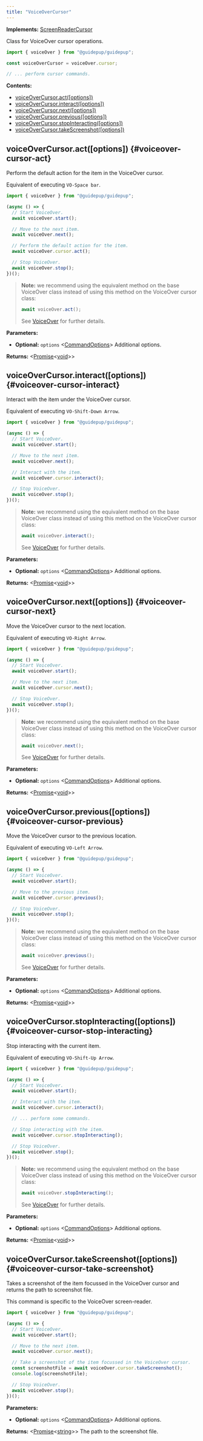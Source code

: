 ```yaml
---
title: "VoiceOverCursor"
---
```


**Implements:** [ScreenReaderCursor]

Class for VoiceOver cursor operations.

```ts
import { voiceOver } from "@guidepup/guidepup";

const voiceOverCursor = voiceOver.cursor;

// ... perform cursor commands.
```

**Contents:**

- [voiceOverCursor.act([options])](./class-voiceover-cursor#voiceover-cursor-act)
- [voiceOverCursor.interact([options])](./class-voiceover-cursor#voiceover-cursor-interact)
- [voiceOverCursor.next([options])](./class-voiceover-cursor#voiceover-cursor-next)
- [voiceOverCursor.previous([options])](./class-voiceover-cursor#voiceover-cursor-previous)
- [voiceOverCursor.stopInteracting([options])](./class-voiceover-cursor#voiceover-cursor-stop-interacting)
- [voiceOverCursor.takeScreenshot([options])](./class-voiceover-cursor#voiceover-cursor-take-screenshot)

## voiceOverCursor.act([options]) {#voiceover-cursor-act}

Perform the default action for the item in the VoiceOver cursor.

Equivalent of executing `VO-Space bar`.

```ts
import { voiceOver } from "@guidepup/guidepup";

(async () => {
  // Start VoiceOver.
  await voiceOver.start();

  // Move to the next item.
  await voiceOver.next();

  // Perform the default action for the item.
  await voiceOver.cursor.act();

  // Stop VoiceOver.
  await voiceOver.stop();
})();
```

> **Note:** we recommend using the equivalent method on the base VoiceOver class instead of using this method on the VoiceOver cursor class:
>
> ```ts
> await voiceOver.act();
> ```
>
> See [VoiceOver] for further details.

**Parameters:**

- **Optional:** `options` &#60;[CommandOptions]&#62; Additional options.

**Returns:** &#60;[Promise]<[void]>&#62;

## voiceOverCursor.interact([options]) {#voiceover-cursor-interact}

Interact with the item under the VoiceOver cursor.

Equivalent of executing `VO-Shift-Down Arrow`.

```ts
import { voiceOver } from "@guidepup/guidepup";

(async () => {
  // Start VoiceOver.
  await voiceOver.start();

  // Move to the next item.
  await voiceOver.next();

  // Interact with the item.
  await voiceOver.cursor.interact();

  // Stop VoiceOver.
  await voiceOver.stop();
})();
```

> **Note:** we recommend using the equivalent method on the base VoiceOver class instead of using this method on the VoiceOver cursor class:
>
> ```ts
> await voiceOver.interact();
> ```
>
> See [VoiceOver] for further details.

**Parameters:**

- **Optional:** `options` &#60;[CommandOptions]&#62; Additional options.

**Returns:** &#60;[Promise]<[void]>&#62;

## voiceOverCursor.next([options]) {#voiceover-cursor-next}

Move the VoiceOver cursor to the next location.

Equivalent of executing `VO-Right Arrow`.

```ts
import { voiceOver } from "@guidepup/guidepup";

(async () => {
  // Start VoiceOver.
  await voiceOver.start();

  // Move to the next item.
  await voiceOver.cursor.next();

  // Stop VoiceOver.
  await voiceOver.stop();
})();
```

> **Note:** we recommend using the equivalent method on the base VoiceOver class instead of using this method on the VoiceOver cursor class:
>
> ```ts
> await voiceOver.next();
> ```
>
> See [VoiceOver] for further details.

**Parameters:**

- **Optional:** `options` &#60;[CommandOptions]&#62; Additional options.

**Returns:** &#60;[Promise]<[void]>&#62;

## voiceOverCursor.previous([options]) {#voiceover-cursor-previous}

Move the VoiceOver cursor to the previous location.

Equivalent of executing `VO-Left Arrow`.

```ts
import { voiceOver } from "@guidepup/guidepup";

(async () => {
  // Start VoiceOver.
  await voiceOver.start();

  // Move to the previous item.
  await voiceOver.cursor.previous();

  // Stop VoiceOver.
  await voiceOver.stop();
})();
```

> **Note:** we recommend using the equivalent method on the base VoiceOver class instead of using this method on the VoiceOver cursor class:
>
> ```ts
> await voiceOver.previous();
> ```
>
> See [VoiceOver] for further details.

**Parameters:**

- **Optional:** `options` &#60;[CommandOptions]&#62; Additional options.

**Returns:** &#60;[Promise]<[void]>&#62;

## voiceOverCursor.stopInteracting([options]) {#voiceover-cursor-stop-interacting}

Stop interacting with the current item.

Equivalent of executing `VO-Shift-Up Arrow`.

```ts
import { voiceOver } from "@guidepup/guidepup";

(async () => {
  // Start VoiceOver.
  await voiceOver.start();

  // Interact with the item.
  await voiceOver.cursor.interact();

  // ... perform some commands.

  // Stop interacting with the item.
  await voiceOver.cursor.stopInteracting();

  // Stop VoiceOver.
  await voiceOver.stop();
})();
```

> **Note:** we recommend using the equivalent method on the base VoiceOver class instead of using this method on the VoiceOver cursor class:
>
> ```ts
> await voiceOver.stopInteracting();
> ```
>
> See [VoiceOver] for further details.

**Parameters:**

- **Optional:** `options` &#60;[CommandOptions]&#62; Additional options.

**Returns:** &#60;[Promise]<[void]>&#62;

## voiceOverCursor.takeScreenshot([options]) {#voiceover-cursor-take-screenshot}

Takes a screenshot of the item focussed in the VoiceOver cursor and returns the path to screenshot file.

This command is specific to the VoiceOver screen-reader.

```ts
import { voiceOver } from "@guidepup/guidepup";

(async () => {
  // Start VoiceOver.
  await voiceOver.start();

  // Move to the next item.
  await voiceOver.cursor.next();

  // Take a screenshot of the item focussed in the VoiceOver cursor.
  const screenshotFile = await voiceOver.cursor.takeScreenshot();
  console.log(screenshotFile);

  // Stop VoiceOver.
  await voiceOver.stop();
})();
```

**Parameters:**

- **Optional:** `options` &#60;[CommandOptions]&#62; Additional options.

**Returns:** &#60;[Promise]<[string]>&#62; The path to the screenshot file.

[commandoptions]: ./class-command-options "CommandOptions"
[screenreadercursor]: ./class-screenreader-cursor "ScreenReaderCursor"
[voiceover]: ./class-voiceover "VoiceOver"
[promise]: https://developer.mozilla.org/en-US/docs/Web/JavaScript/Reference/Global_Objects/Promise "Promise"
[string]: https://developer.mozilla.org/en-US/docs/Web/JavaScript/Data_structures#String_type "string"
[void]: https://developer.mozilla.org/en-US/docs/Web/JavaScript/Reference/Global_Objects/undefined "v oid"
